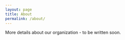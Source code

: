 ```yaml
---
layout: page
title: About
permalink: /about/
---
```


More details about our organization - to be written soon.
